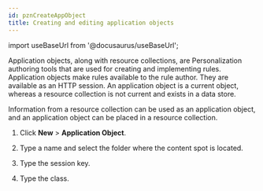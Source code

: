 ```yaml
---
id: pznCreateAppObject
title: Creating and editing application objects
---
```

import useBaseUrl from '@docusaurus/useBaseUrl';



Application objects, along with resource collections, are Personalization authoring tools that are used for creating and implementing rules. Application objects make rules available to the rule author. They are available as an HTTP session. An application object is a current object, whereas a resource collection is not current and exists in a data store.

Information from a resource collection can be used as an application object, and an application object can be placed in a resource collection.

1.  Click **New** \> **Application Object**.

2.  Type a name and select the folder where the content spot is located.

3.  Type the session key.

4.  Type the class.


